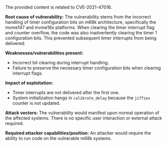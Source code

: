 The provided content is related to CVE-2021-47016.

**Root cause of vulnerability:**
The vulnerability stems from the incorrect handling of timer configuration bits on m68k architecture, specifically the mvme147 and mvme16x platforms. When clearing the timer interrupt flag and counter overflow, the code was also inadvertently clearing the timer 1 configuration bits. This prevented subsequent timer interrupts from being delivered.

**Weaknesses/vulnerabilities present:**
- Incorrect bit clearing during interrupt handling.
- Failure to preserve the necessary timer configuration bits when clearing interrupt flags.

**Impact of exploitation:**
- Timer interrupts are not delivered after the first one.
- System initialization hangs in `calibrate_delay` because the `jiffies` counter is not updated.

**Attack vectors:**
The vulnerability would manifest upon normal operation of the affected systems. There is no specific user interaction or external attack required.

**Required attacker capabilities/position:**
An attacker would require the ability to run code on the vulnerable m68k systems.